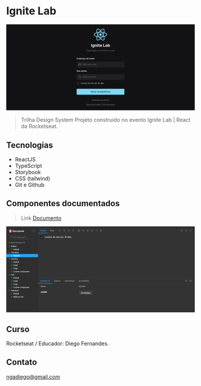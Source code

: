 
# Ignite Lab

![preview](./.github/preview.png)

> Trilha Design System
Projeto construido no evento Ignite Lab | React da Rocketseat.

## Tecnologias
- ReactJS
- TypeScript
- Storybook
- CSS (tailwind)
- Git e Github

## Componentes documentados

> Link [Documento](https://gadiegon.github.io/ig-lab/?path=/story/components-checkbox--default)

![preview2](./.github/preview2.png)

## Curso

Rocketseat / Educador: Diego Fernandes.

## Contato

ngadiego@gmail.com
